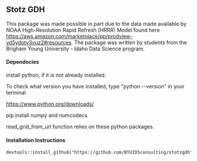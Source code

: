 ## Stotz GDH
This package was made possible in part due to the data made available by NOAA High-Resolution Rapid Refresh (HRRR) Model found here https://aws.amazon.com/marketplace/pp/prodview-yd5ydptv3vuz2#resources. The package was written by students from the Brigham Young University - Idaho Data Science program.


#### Dependecies

install python, if it is not already installed. 

To check what version you have installed, type "python --version" in your terminal

https://www.python.org/downloads/

pip install numpy and numcodecs

read_grid_from_url function relies on these python packages.


#### Installation Instructions


```
devtools::install_github("https://github.com/BYUIDSconsulting/stotzgdh")
```


